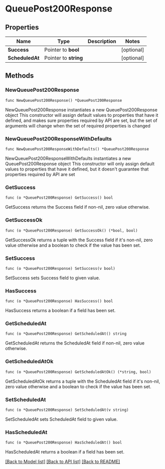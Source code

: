 # QueuePost200Response

## Properties

Name | Type | Description | Notes
------------ | ------------- | ------------- | -------------
**Success** | Pointer to **bool** |  | [optional] 
**ScheduledAt** | Pointer to **string** |  | [optional] 

## Methods

### NewQueuePost200Response

`func NewQueuePost200Response() *QueuePost200Response`

NewQueuePost200Response instantiates a new QueuePost200Response object
This constructor will assign default values to properties that have it defined,
and makes sure properties required by API are set, but the set of arguments
will change when the set of required properties is changed

### NewQueuePost200ResponseWithDefaults

`func NewQueuePost200ResponseWithDefaults() *QueuePost200Response`

NewQueuePost200ResponseWithDefaults instantiates a new QueuePost200Response object
This constructor will only assign default values to properties that have it defined,
but it doesn't guarantee that properties required by API are set

### GetSuccess

`func (o *QueuePost200Response) GetSuccess() bool`

GetSuccess returns the Success field if non-nil, zero value otherwise.

### GetSuccessOk

`func (o *QueuePost200Response) GetSuccessOk() (*bool, bool)`

GetSuccessOk returns a tuple with the Success field if it's non-nil, zero value otherwise
and a boolean to check if the value has been set.

### SetSuccess

`func (o *QueuePost200Response) SetSuccess(v bool)`

SetSuccess sets Success field to given value.

### HasSuccess

`func (o *QueuePost200Response) HasSuccess() bool`

HasSuccess returns a boolean if a field has been set.

### GetScheduledAt

`func (o *QueuePost200Response) GetScheduledAt() string`

GetScheduledAt returns the ScheduledAt field if non-nil, zero value otherwise.

### GetScheduledAtOk

`func (o *QueuePost200Response) GetScheduledAtOk() (*string, bool)`

GetScheduledAtOk returns a tuple with the ScheduledAt field if it's non-nil, zero value otherwise
and a boolean to check if the value has been set.

### SetScheduledAt

`func (o *QueuePost200Response) SetScheduledAt(v string)`

SetScheduledAt sets ScheduledAt field to given value.

### HasScheduledAt

`func (o *QueuePost200Response) HasScheduledAt() bool`

HasScheduledAt returns a boolean if a field has been set.


[[Back to Model list]](../README.md#documentation-for-models) [[Back to API list]](../README.md#documentation-for-api-endpoints) [[Back to README]](../README.md)


